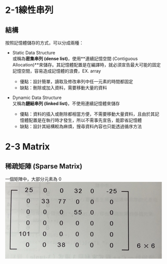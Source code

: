 # 2-1線性串列

## 結構
按照記憶體儲存的方式，可以分成兩種：

- Static Data Structure \
  或稱為**密集串列 (dense list)**，使用**連續記憶空間 (Contiguous Allocation)**來儲存。其記憶體配置是在編譯時，就必須宣告最大可能的固定記憶空間，容易造成記憶體的浪費，EX. array
  * 優點：設計簡單，讀取及修改串列中任一元素的時間都固定
  * 缺點：刪除或加入資料，需要移動大量的資料

- Dynamic Data Structure \
  又稱為**鏈結串列 (linked list)**，不使用連續記憶體來儲存
  * 優點：資料的插入或刪除都相當方便，不需要移動大量資料，且由於其記憶體配置是在執行時才發生，所以不需事先宣告，能節省記憶體
  * 缺點：設計其結構較為麻煩，搜尋資料內容也只能透過循序方法

# 2-3 Matrix

## 稀疏矩陣 (Sparse Matrix)
一個矩陣中，大部分元素為 0
![](2023-02-04-00-31-21.png)